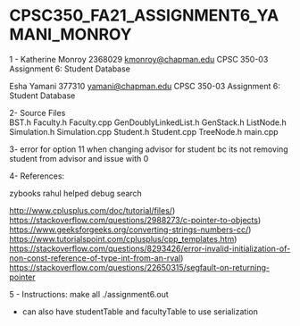 # CPSC350_FA21_ASSIGNMENT6_YAMANI_MONROY



1 - Katherine Monroy
  2368029
  kmonroy@chapman.edu
  CPSC 350-03
  Assignment 6: Student Database

  Esha Yamani
  377310
  yamani@chapman.edu
  CPSC 350-03
  Assignment 6: Student Database

2- Source Files  
BST.h
Faculty.h
Faculty.cpp
GenDoublyLinkedList.h
GenStack.h
ListNode.h
Simulation.h
Simulation.cpp
Student.h
Student.cpp
TreeNode.h
main.cpp


3-
error for option 11 when changing advisor for student bc its not removing student from advisor and issue with 0


4-  References:

zybooks
rahul helped debug search

http://www.cplusplus.com/doc/tutorial/files/)
https://stackoverflow.com/questions/2988273/c-pointer-to-objects)
https://www.geeksforgeeks.org/converting-strings-numbers-cc/)
https://www.tutorialspoint.com/cplusplus/cpp_templates.htm)
https://stackoverflow.com/questions/8293426/error-invalid-initialization-of-non-const-reference-of-type-int-from-an-rval)
https://stackoverflow.com/questions/22650315/segfault-on-returning-pointer


5 - Instructions:
make all
 ./assignment6.out 
 
 
 * can also have studentTable and facultyTable to use serialization
